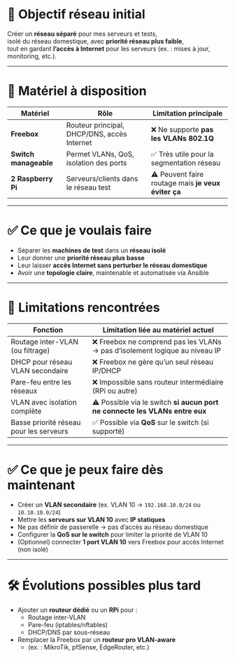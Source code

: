 # 🧠 Objectif réseau initial

Créer un **réseau séparé** pour mes serveurs et tests,  
isolé du réseau domestique, avec **priorité réseau plus faible**,  
tout en gardant **l’accès à Internet** pour les serveurs (ex. : mises à jour, monitoring, etc.).

---

# 🧱 Matériel à disposition

| Matériel        | Rôle                                               | Limitation principale                         |
|-----------------|----------------------------------------------------|------------------------------------------------|
| **Freebox**     | Routeur principal, DHCP/DNS, accès Internet        | ❌ Ne supporte **pas les VLANs 802.1Q**        |
| **Switch manageable** | Permet VLANs, QoS, isolation des ports       | ✅ Très utile pour la segmentation réseau      |
| **2 Raspberry Pi** | Serveurs/clients dans le réseau test            | ⚠️ Peuvent faire routage mais **je veux éviter ça** |

---

# ✅ Ce que je voulais faire

- Séparer les **machines de test** dans un **réseau isolé**
- Leur donner une **priorité réseau plus basse**
- Leur laisser **accès Internet sans perturber le réseau domestique**
- Avoir une **topologie claire**, maintenable et automatisée via Ansible

---

# 🚧 Limitations rencontrées

| Fonction                             | Limitation liée au matériel actuel |
|--------------------------------------|-------------------------------------|
| Routage inter-VLAN (ou filtrage)     | ❌ Freebox ne comprend pas les VLANs → pas d’isolement logique au niveau IP |
| DHCP pour réseau VLAN secondaire     | ❌ Freebox ne gère qu’un seul réseau IP/DHCP |
| Pare-feu entre les réseaux           | ❌ Impossible sans routeur intermédiaire (RPi ou autre) |
| VLAN avec isolation complète         | ⚠️ Possible via le switch **si aucun port ne connecte les VLANs entre eux** |
| Basse priorité réseau pour les serveurs | ✅ Possible via **QoS** sur le switch (si supporté) |

---

# ✅ Ce que je peux faire dès maintenant

- Créer un **VLAN secondaire** (ex. VLAN 10 → `192.168.10.0/24` ou `10.10.10.0/24`)
- Mettre les **serveurs sur VLAN 10** avec **IP statiques**
- Ne pas définir de passerelle → pas d’accès au réseau domestique
- Configurer la **QoS sur le switch** pour limiter la priorité de VLAN 10
- (Optionnel) connecter **1 port VLAN 10** vers Freebox pour accès Internet (non isolé)

---

# 🛠️ Évolutions possibles plus tard

- Ajouter un **routeur dédié** ou un **RPi** pour :
  - Routage inter-VLAN
  - Pare-feu (iptables/nftables)
  - DHCP/DNS par sous-réseau
- Remplacer la Freebox par un **routeur pro VLAN-aware**
  - (ex. : MikroTik, pfSense, EdgeRouter, etc.)
